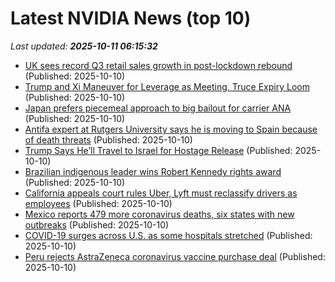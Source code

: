 # Latest NVIDIA News (top 10)
_Last updated: **2025-10-11 06:15:32**_

- [UK sees record Q3 retail sales growth in post-lockdown rebound](https://biztoc.com/x/50ee9f9a40cee052) (Published: 2025-10-10)
- [Trump and Xi Maneuver for Leverage as Meeting, Truce Expiry Loom](https://biztoc.com/x/639cc5e8aa8cb428) (Published: 2025-10-10)
- [Japan prefers piecemeal approach to big bailout for carrier ANA](https://biztoc.com/x/bdbd24082c07adfb) (Published: 2025-10-10)
- [Antifa expert at Rutgers University says he is moving to Spain because of death threats](https://biztoc.com/x/d141fe12660ab13c) (Published: 2025-10-10)
- [Trump Says He’ll Travel to Israel for Hostage Release](https://biztoc.com/x/f3f636240a675f75) (Published: 2025-10-10)
- [Brazilian indigenous leader wins Robert Kennedy rights award](https://biztoc.com/x/bf3122c8efb6d738) (Published: 2025-10-10)
- [California appeals court rules Uber, Lyft must reclassify drivers as employees](https://biztoc.com/x/9a1804c77e05cbe9) (Published: 2025-10-10)
- [Mexico reports 479 more coronavirus deaths, six states with new outbreaks](https://biztoc.com/x/b3a573b7a6fca1da) (Published: 2025-10-10)
- [COVID-19 surges across U.S. as some hospitals stretched](https://biztoc.com/x/83678cd281ee96c6) (Published: 2025-10-10)
- [Peru rejects AstraZeneca coronavirus vaccine purchase deal](https://biztoc.com/x/aececd0ded040f46) (Published: 2025-10-10)
